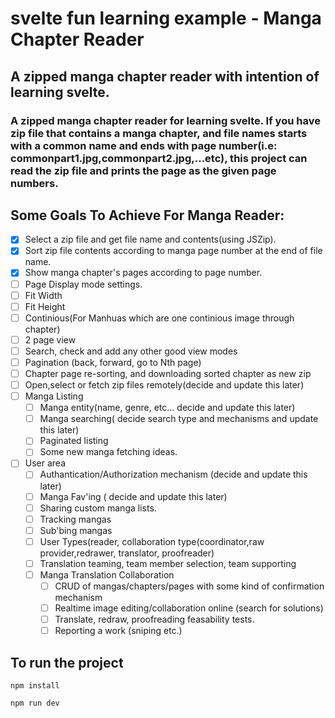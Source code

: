 # svelte fun learning example - Manga Chapter Reader

## A zipped manga chapter reader with intention of learning svelte.

### A zipped manga chapter reader for learning svelte. If you have zip file that contains a manga chapter, and file names starts with a common name and ends with page number(i.e: commonpart1.jpg,commonpart2.jpg,...etc), this project can read the zip file and prints the page as the given page numbers.

## Some Goals To Achieve For Manga Reader:
- [x]  Select a zip file and get file name and contents(using JSZip).
- [x]  Sort zip file contents according to manga page number at the end of file name. 
- [x]  Show manga chapter's pages according to page number.
- [ ]  Page Display mode settings.
  - [ ] Fit Width
  - [ ] Fit Height
  - [ ] Continious(For Manhuas which are one continious image through chapter)
  - [ ] 2 page view
  - [ ] Search, check and add any other good view modes
- [ ] Pagination (back, forward, go to Nth page)  
- [ ] Chapter page re-sorting, and downloading sorted chapter as new zip
- [ ] Open,select or fetch  zip files remotely(decide and update this later)
- [ ] Manga Listing
  - [ ] Manga entity(name, genre, etc... decide and update this later)
  - [ ] Manga searching( decide search type and mechanisms and update this later)
  - [ ] Paginated listing
  - [ ] Some new manga fetching ideas.
- [ ] User area
  - [ ] Authantication/Authorization mechanism (decide and update this later)
  - [ ] Manga Fav'ing ( decide and update this later)
  - [ ] Sharing custom manga lists.
  - [ ] Tracking mangas
  - [ ] Sub'bing mangas
  - [ ] User Types(reader, collaboration type(coordinator,raw provider,redrawer, translator, proofreader)
  - [ ] Translation teaming, team member selection, team supporting
  - [ ] Manga Translation Collaboration
    - [ ] CRUD of mangas/chapters/pages with some kind of confirmation mechanism
    - [ ] Realtime image editing/collaboration online (search for solutions)
    - [ ] Translate, redraw, proofreading feasability tests.
    - [ ] Reporting a work (sniping etc.)

## To run the project

```
npm install

npm run dev
```
